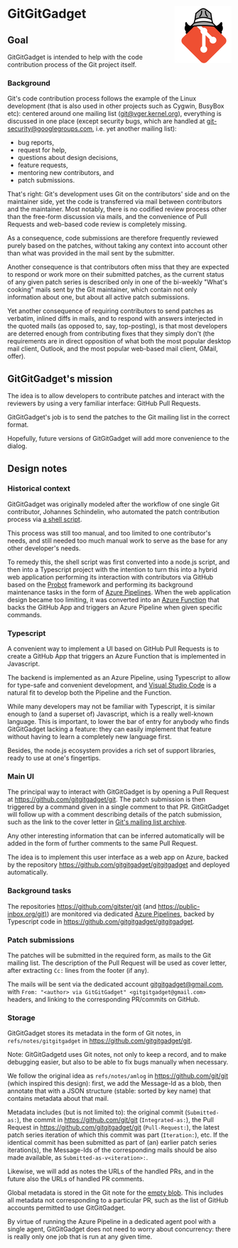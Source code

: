 # GitGitGadget <img alt="logo" width="128px" align="right" src="images/gitgitgadget.png">

## Goal

GitGitGadget is intended to help with the code contribution process of the Git
project itself.

### Background

Git's code contribution process follows the example of the Linux development
(that is also used in other projects such as Cygwin, BusyBox etc): centered
around one mailing list ([git@vger.kernel.org](mailto:git@vger.kernel.org)),
everything is discussed in one place (except security bugs, which are handled at
[git-security@googlegroups.com](mailto:git-security@googlegroups.com), i.e. yet
another mailing list):

- bug reports,
- request for help,
- questions about design decisions,
- feature requests,
- mentoring new contributors, and
- patch submissions.

That's right: Git's development uses Git on the contributors' side and on the
maintainer side, yet the code is transferred via mail between contributors and
the maintainer. Most notably, there is no codified review process other than the
free-form discussion via mails, and the convenience of Pull Requests and
web-based code review is completely missing.

As a consequence, code submissions are therefore frequently reviewed purely
based on the patches, without taking any context into account other than what
was provided in the mail sent by the submitter.

Another consequence is that contributors often miss that they are expected to
respond or work more on their submitted patches, as the current status of any
given patch series is described only in one of the bi-weekly "What's cooking"
mails sent by the Git maintainer, which contain not only information about one,
but about all active patch submissions.

Yet another consequence of requiring contributors to send patches as verbatim,
inlined diffs in mails, and to respond with answers interjected in the quoted
mails (as opposed to, say, top-posting), is that most developers are deterred
enough from contributing fixes that they simply don't (the requirements are in
direct opposition of what both the most popular desktop mail client, Outlook,
and the most popular web-based mail client, GMail, offer).

## GitGitGadget's mission

The idea is to allow developers to contribute patches and interact with the
reviewers by using a very familiar interface: GitHub Pull Requests.

GitGitGadget's job is to send the patches to the Git mailing list in the correct
format.

Hopefully, future versions of GitGitGadget will add more convenience to the dialog.

## Design notes

### Historical context

GitGitGadget was originally modeled after the workflow of one single Git
contributor, Johannes Schindelin, who automated the patch contribution process
via [a shell script](https://github.com/dscho/mail-patch-series).

This process was still too manual, and too limited to one contributor's needs,
and still needed too much manual work to serve as the base for any other
developer's needs.

To remedy this, the shell script was first converted into a node.js script, and
then into a Typescript project with the intention to turn this into a hybrid web
application performing its interaction with contributors via GitHub based on the
[Probot](https://probot.github.io) framework and performing its background
maintenance tasks in the form of [Azure
Pipelines](https://docs.microsoft.com/en-us/azure/devops/pipelines/index). When
the web application design became too limiting, it was converted into an [Azure
Function](https://azure.microsoft.com/en-us/services/functions/) that backs the
GitHub App and triggers an Azure Pipeline when given specific commands.

### Typescript

A convenient way to implement a UI based on GitHub Pull Requests is to create
a GitHub App that triggers an Azure Function that is implemented in Javascript.

The backend is implemented as an Azure Pipeline, using Typescript to allow for
type-safe and convenient development, and [Visual Studio
Code](https://code.visualstudio.com/) is a natural fit to develop both the
Pipeline and the Function.

While many developers may not be familiar with Typescript, it is similar enough
to (and a superset of) Javascript, which is a really well-known language. This
is important, to lower the bar of entry for anybody who finds GitGitGadget
lacking a feature: they can easily implement that feature without having to
learn a completely new language first.

Besides, the node.js ecosystem provides a rich set of support libraries, ready
to use at one's fingertips.

### Main UI

The principal way to interact with GitGitGadget is by opening a Pull Request at
<https://github.com/gitgitgadget/git>. The patch submission is then triggered by
a command given in a single comment to that PR. GitGitGadget will follow up with
a comment describing details of the patch submission, such as the link to the
cover letter in [Git's mailing list archive](https://public-inbox.org/git).

Any other interesting information that can be inferred automatically will be
added in the form of further comments to the same Pull Request.

The idea is to implement this user interface as a web app on Azure, backed by
the repository <https://github.com/gitgitgadget/gitgitgadget> and deployed
automatically.

### Background tasks

The repositories <https://github.com/gitster/git> (and
<https://public-inbox.org/git)>) are monitored via dedicated [Azure
Pipelines](https://dev.azure.com/gitgitgadget/git/_build?definitionId=3),
backed by Typescript code in <https://github.com/gitgitgadget/gitgitgadget>.

### Patch submissions

The patches will be submitted in the required form, as mails to the Git mailing
list. The description of the Pull Request will be used as cover letter, after
extracting `Cc:` lines from the footer (if any).

The mails will be sent via the dedicated account gitgitgadget@gmail.com, with
`From: "<author> via GitGitGadget" <gitgitgadget@gmail.com>` headers, and
linking to the corresponding PR/commits on GitHub.

### Storage

GitGitGadget stores its metadata in the form of Git notes, in
`refs/notes/gitgitgadget` in <https://github.com/gitgitgadget/git>.

Note: GitGitGadgetd uses Git notes, not only to keep a record, and to make
debugging easier, but also to be able to fix bugs manually when necessary.

We follow the original idea as `refs/notes/amlog` in
<https://github.com/git/git> (which inspired this design): first, we add the
Message-Id as a blob, then annotate that with a JSON structure (stable: sorted
by key name) that contains metadata about that mail.

Metadata includes (but is not limited to): the original commit
(`Submitted-as:`), the commit in <https://github.com/git/git>
(`Integrated-as:`), the Pull Request in <https://github.com/gitgitgadget/git>
(`Pull-Request:`), the latest patch series iteration of which this commit was
part (`Iteration:`), etc. If the identical commit has been submitted as part of
(an) earlier patch series iteration(s), the Message-Ids of the corresponding
mails should be also made available, as `Submitted-as-v<iteration>:`.

Likewise, we will add as notes the URLs of the handled PRs, and in the future
also the URLs of handled PR comments.

Global metadata is stored in the Git note for the [empty
blob](https://github.com/git/git/blob/v2.17.0/cache.h#L1026-L1027). This
includes all metadata not corresponding to a particular PR, such as the list
of GitHub accounts permitted to use GitGitGadget.

By virtue of running the Azure Pipeline in a dedicated agent pool with a single
agent, GitGitGadget does not need to worry about concurrency: there is really
only one job that is run at any given time.
